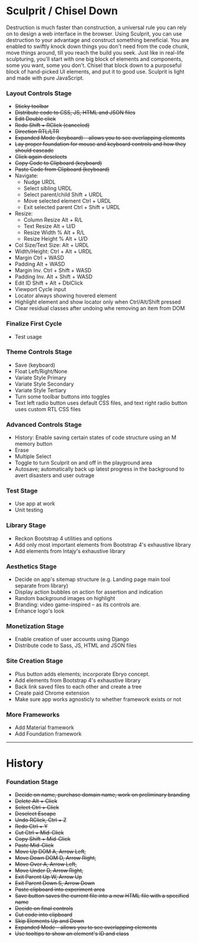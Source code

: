 # Sculprit / Chisel Down  
Destruction is much faster than construction, a universal rule you can rely on to design a web interface in the browser. Using Sculprit, you can use destruction to your advantage and construct something beneficial. You are enabled to swiftly knock down things you don't need from the code chunk, move things around, till you reach the build you seek. Just like in real-life sculpturing, you'll start with one big block of elements and components, some you want, some you don't. Chisel that block down to a purposeful block of hand-picked UI elements, and put it to good use. Sculprit is light and made with pure JavaScript.
 
### Layout Controls Stage
  - ~~Sticky toolbar~~
  - ~~Distribute code to CSS, JS, HTML and JSON files~~
  - ~~Edit              Double click~~
  - ~~Redo              Shift + RClick (canceled)~~
  - ~~Direction RTL/LTR~~
  - ~~Expanded Mode (keyboard) – allows you to see overlapping elements~~
  - ~~Lay proper foundation for mouse and keyboard controls and how they should cascade~~
  - ~~Click again deselects~~
  - ~~Copy Code to Clipboard (keyboard)~~
  - ~~Paste Code from Clipboard (keyboard)~~
  - Navigate: 
    - Nudge		                    URDL
    - Select sibling             URDL
    - Select parent/child        Shift + URDL
    - Move selected element      Ctrl + URDL 
    - Exit selected parent       Ctrl + Shift + URDL 
  - Resize:
    - Column Resize              Alt + R/L
    - Text Resize                Alt + U/D
    - Resize Width %             Alt + R/L
    - Resize Height %            Alt + U/D
  - Col Size/Text Size: Alt + URDL
  - Width/Height: Ctrl + Alt + URDL
  - Margin        Ctrl + WASD
  - Padding       Alt + WASD
  - Margin Inv.   Ctrl + Shift + WASD
  - Padding Inv.  Alt + Shift + WASD
  - Edit ID       Shift + Alt + DblClick
  - Viewport Cycle input
  - Locator always showing hovered element
  - Highlight element and show locator only when Ctrl/Alt/Shift pressed
  - Clear residual classes after undoing whe removing an item from DOM

### Finalize First Cycle
  - Test usage

### Theme Controls Stage
  - Save (keyboard)
  - Float Left/Right/None
  - Variate Style Primary 
  - Variate Style Secondary 
  - Variate Style Tertiary 
  - Turn some toolbar buttons into toggles
  - Text left radio button uses default CSS files, and text right radio button uses custom RTL CSS files

### Advanced Controls Stage
  - History: Enable saving certain states of code structure using an M memory button
  - Erase
  - Multiple Select
  - Toggle to turn Sculprit on and off in the playground area
  - Autosave; automatically back up latest progress in the background to avert disasters and user outrage

### Test Stage
  - Use app at work
  - Unit testing

### Library Stage
  - Reckon Bootstrap 4 utilities and options
  - Add only most important elements from Bootstrap 4's exhaustive library
  - Add elements from Intajy's exhaustive library  

### Aesthetics Stage
  - Decide on app's sitemap structure (e.g. Landing page main tool separate from library)
  - Display action bubbles on action for assertion and indication
  - Random background images on highlight
  - Branding: video game-inspired – as its controls are.
  - Enhance logo's look

### Monetization Stage
  - Enable creation of user accounts using Django
  - Distribute code to Sass, JS, HTML and JSON files

### Site Creation Stage
  - Plus button adds elements; incorporate Ebryo concept.
  - Add elements from Bootstrap 4's exhaustive library
  - Back link saved files to each other and create a tree
  - Create paid Chrome extension 
  - Make sure app works agnosticly to whether framework exists or not

### More Frameworks
  - Add Material framework
  - Add Foundation framework

----------------------------------------
# History

### Foundation Stage
  - ~~Decide on name, purchase domain name, work on preliminary branding~~
  - ~~Delete            Alt + Click~~
  - ~~Select            Ctrl + Click~~
  - ~~Deselect          Escape~~
  - ~~Undo              RClick,         Ctrl + Z~~
  - ~~Redo              Ctrl + Y~~
  - ~~Cut               Ctrl + Mid-Click~~
  - ~~Copy              Shift + Mid-Click~~
  - ~~Paste             Mid-Click~~
  - ~~Move Up DOM       A, Arrow Left,~~
  - ~~Move Down DOM     D, Arrow Right,~~
  - ~~Move Over         A, Arrow Left,~~
  - ~~Move Under        D, Arrow Right,~~
  - ~~Exit Parent Up    W, Arrow Up~~
  - ~~Exit Parent Down  S, Arrow Down~~
  - ~~Paste clipboard into experiment area~~
  - ~~Save button saves the current file into a new HTML file with a specified name~~
  - ~~Decide on final controls~~
  - ~~Cut code into clipboard~~
  - ~~Skip Elements Up and Down~~
  - ~~Expanded Mode – allows you to see overlapping elements~~
  - ~~Use tooltips to show an element's ID and class~~

